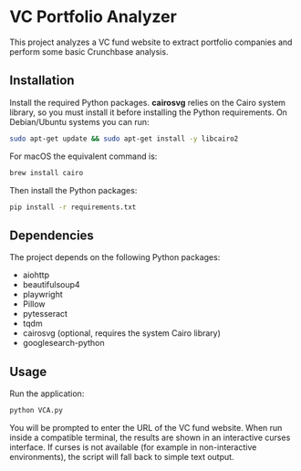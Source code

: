 # VC Portfolio Analyzer

This project analyzes a VC fund website to extract portfolio companies and perform some basic Crunchbase analysis.

## Installation

Install the required Python packages. **cairosvg** relies on the Cairo system
library, so you must install it before installing the Python requirements.
On Debian/Ubuntu systems you can run:

```bash
sudo apt-get update && sudo apt-get install -y libcairo2
```

For macOS the equivalent command is:

```bash
brew install cairo
```

Then install the Python packages:

```bash
pip install -r requirements.txt
```

## Dependencies

The project depends on the following Python packages:

- aiohttp
- beautifulsoup4
- playwright
- Pillow
- pytesseract
- tqdm
- cairosvg (optional, requires the system Cairo library)
- googlesearch-python

## Usage

Run the application:

```bash
python VCA.py
```

You will be prompted to enter the URL of the VC fund website. When run inside a compatible terminal, the results are shown in an interactive curses interface. If curses is not available (for example in non-interactive environments), the script will fall back to simple text output.
